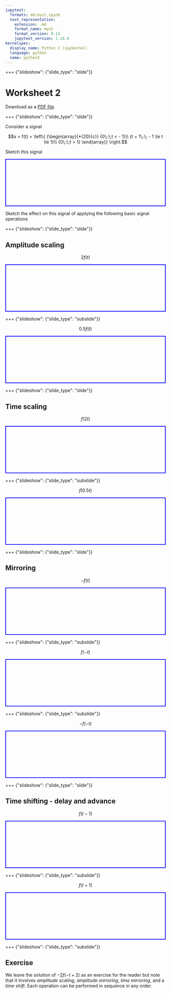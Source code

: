 ```yaml
---
jupytext:
  formats: md:myst,ipynb
  text_representation:
    extension: .md
    format_name: myst
    format_version: 0.13
    jupytext_version: 1.14.4
kernelspec:
  display_name: Python 3 (ipykernel)
  language: python
  name: python3
---
```


+++ {"slideshow": {"slide_type": "slide"}}

# Worksheet 2

Download as a [PDF file](https://cpjobling.github.io/eg-247-textbook/worksheets/worksheet2.pdf).

+++ {"slideshow": {"slide_type": "slide"}}

Consider a signal 

$$x = f(t) = \left\{ {\begin{array}{*{20}{c}}
{0\;:\;t <  - 1}\\
{t + 1\;:\; - 1 \le t \le 1}\\
{0\;:\;t > 1}
\end{array}} \right.$$

Sketch this signal

<pre style="border: 2px solid blue">









</pre>

Sketch the effect on this signal of applying the following basic signal operations

+++ {"slideshow": {"slide_type": "slide"}}

## Amplitude scaling

$$2f(t)$$

<pre style="border: 2px solid blue">









</pre>

+++ {"slideshow": {"slide_type": "subslide"}}

$$0.5 f(t)$$

<pre style="border: 2px solid blue">









</pre>

+++ {"slideshow": {"slide_type": "slide"}}

## Time scaling

$$f(2t)$$

<pre style="border: 2px solid blue">









</pre>

+++ {"slideshow": {"slide_type": "subslide"}}

$$f(0.5 t)$$

<pre style="border: 2px solid blue">









</pre>

+++ {"slideshow": {"slide_type": "slide"}}

## Mirroring

$$-f(t)$$

<pre style="border: 2px solid blue">









</pre>

+++ {"slideshow": {"slide_type": "subslide"}}

$$f(-t)$$

<pre style="border: 2px solid blue">









</pre>

+++ {"slideshow": {"slide_type": "subslide"}}

$$-f(-t)$$

<pre style="border: 2px solid blue">









</pre>

+++ {"slideshow": {"slide_type": "slide"}}

## Time shifting - delay and advance

$$f(t - 1)$$

<pre style="border: 2px solid blue">









</pre>

+++ {"slideshow": {"slide_type": "subslide"}}

$$f(t + 1)$$

<pre style="border: 2px solid blue">









</pre>

+++ {"slideshow": {"slide_type": "subslide"}}

## Exercise

We leave the solution of $-2f(-t+2)$ as an exercise for the reader but note that it involves *amplitude scaling*, *amplitude mirroring*, *time mirroring*, and a *time shift*. Each operation can be performed in sequence in any order.
